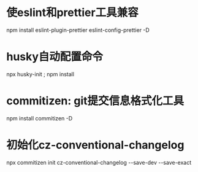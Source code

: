 # 使eslint和prettier工具兼容
  npm install eslint-plugin-prettier eslint-config-prettier -D

# husky自动配置命令
  npx husky-init ; npm install

# commitizen: git提交信息格式化工具
  npm install commitizen -D

# 初始化cz-conventional-changelog
  npx commitizen init cz-conventional-changelog --save-dev --save-exact
